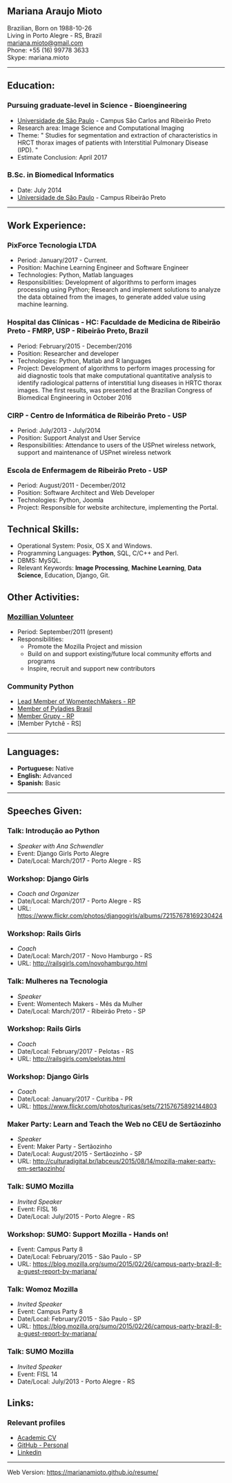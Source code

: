 ## Mariana Araujo Mioto


Brazilian, Born on 1988-10-26  
Living in Porto Alegre \- RS, Brazil  
[mariana.mioto@gmail.com](mailto:mariana.mioto@gmail.com)  
Phone: +55 (16) 99778 3633  
Skype: mariana.mioto

* * *

## Education:

### Pursuing graduate-level in Science - Bioengineering
  * [Universidade de São Paulo](http://en.wikipedia.org/wiki/University_of_São_Paulo) \- Campus São Carlos and Ribeirão Preto
  * Research area: Image Science and Computational Imaging 
  * Theme: " Studies for segmentation and extraction of characteristics in HRCT thorax images of patients with Interstitial Pulmonary  Disease (IPD). "
  * Estimate Conclusion: April 2017


### B.Sc. in Biomedical Informatics

  * Date: July 2014
  * [Universidade de São Paulo](http://en.wikipedia.org/wiki/University_of_São_Paulo) \- Campus Ribeirão Preto
  
* * *

## Work Experience:

### PixForce Tecnologia LTDA

* Period: January/2017 - Current.
* Position: Machine Learning Engineer and Software Engineer
* Technologies: Python, Matlab languages
* Responsibilities: Development of algorithms to perform images processing using Python; Research and implement solutions to analyze the data obtained from the images, to generate added value using machine learning.

### Hospital das Clínicas - HC: Faculdade de Medicina de Ribeirão Preto - FMRP, USP - Ribeirão Preto, Brazil

* Period: February/2015 - December/2016
* Position: Researcher and developer
* Technologies: Python, Matlab and R languages
* Project: Development of algorithms to perform images processing for aid diagnostic tools that make computational quantitative analysis to identify radiological patterns of interstitial lung diseases in HRTC thorax images. The first results, was presented at the Brazilian Congress of Biomedical Engineering in October 2016

### CIRP - Centro de Informática de Ribeirão Preto - USP 

* Period: July/2013 - July/2014
* Position: Support Analyst and User Service
* Responsibilities: Attendance to users of the USPnet wireless network, support and maintenance of USPnet wireless network

### Escola de Enfermagem de Ribeirão Preto - USP

* Period: August/2011 - December/2012
* Position: Software Architect and Web Developer
* Technologies: Python, Joomla
* Project: Responsible for website architecture, implementing the Portal.


## Technical Skills:

  * Operational System: Posix, OS X and Windows.
  * Programming Languages: **Python**, SQL, C/C++ and Perl.
  * DBMS: MySQL.
  * Relevant Keywords: **Image Processing**, **Machine Learning**, **Data Science**, Education, Django, Git.

<div class="page-break"></div>

## Other Activities:


### [Mozillian Volunteer](https://mozillians.org/pt-BR/)

  * Period: September/2011 (present)
  * Responsibilities:
    * Promote the Mozilla Project and mission
    * Build on and support existing/future local community efforts and programs
    * Inspire, recruit and support new contributors

### Community Python
  * [Lead Member of WomentechMakers - RP](http://wtmribeiraopreto.com.br/)
  * [Member of Pyladies Brasil](http://brasil.pyladies.com/)
  * [Member Grupy - RP](https://grupyrp.slack.com)
  * [Member Pytchê - RS]

* * *

## Languages:

  * **Portuguese:** Native
  * **English:** Advanced
  * **Spanish:** Basic

* * *
<div class="no-print"></div>

## Speeches Given:

### Talk: Introdução ao Python
<div class="no-print"></div>
  
  * *Speaker with Ana Schwendler*
  * Event: Django Girls Porto Alegre
  * Date/Local: March/2017 - Porto Alegre - RS

### Workshop: Django Girls
<div class="no-print"></div>

  * *Coach and Organizer*
  * Date/Local: March/2017 - Porto Alegre - RS
  * URL:  <https://www.flickr.com/photos/djangogirls/albums/72157678169230424>

### Workshop: Rails Girls
<div class="no-print"></div>

  * *Coach*
  * Date/Local: March/2017 - Novo Hamburgo - RS
  * URL:  <http://railsgirls.com/novohamburgo.html>

### Talk: Mulheres na Tecnologia
<div class="no-print"></div>
  
  * *Speaker*
  * Event: Womentech Makers - Mês da Mulher
  * Date/Local: March/2017 - Ribeirão Preto - SP

### Workshop: Rails Girls
<div class="no-print"></div>

  * *Coach*
  * Date/Local: February/2017 - Pelotas - RS
  * URL:  <http://railsgirls.com/pelotas.html>

### Workshop: Django Girls
<div class="no-print"></div>

  * *Coach*
  * Date/Local: January/2017 - Curitiba - PR
  * URL: <https://www.flickr.com/photos/turicas/sets/72157675892144803>

### Maker Party: Learn and Teach the Web no CEU de Sertãozinho
<div class="no-print"></div>

  * *Speaker*
  * Event: Maker Party - Sertãozinho
  * Date/Local: August/2015 - Sertãozinho - SP
  * URL: <http://culturadigital.br/labceus/2015/08/14/mozilla-maker-party-em-sertaozinho/>
  

### Talk: SUMO Mozilla
<div class="no-print"></div>
  
  * *Invited Speaker*
  * Event: FISL 16
  * Date/Local: July/2015 - Porto Alegre - RS


### Workshop: SUMO: Support Mozilla - Hands on!
<div class="no-print"></div>

  * Event: Campus Party 8
  * Date/Local: February/2015 - São Paulo - SP
  * URL: <https://blog.mozilla.org/sumo/2015/02/26/campus-party-brazil-8-a-guest-report-by-mariana/>
  
### Talk: Womoz Mozilla
<div class="no-print"></div>

  * *Invited Speaker*
  * Event: Campus Party 8
  * Date/Local: February/2015 - São Paulo - SP
  * URL: <https://blog.mozilla.org/sumo/2015/02/26/campus-party-brazil-8-a-guest-report-by-mariana/>

### Talk: SUMO Mozilla
<div class="no-print"></div>
  
  * *Invited Speaker*
  * Event: FISL 14
  * Date/Local: July/2013 - Porto Alegre - RS

## Links:
<div class="no-print"></div>

### Relevant profiles
<div class="no-print"></div>

  * [Academic CV](http://lattes.cnpq.br/6078674903287443)
  * [GitHub - Personal](https://github.com/marianamioto)
  * [Linkedin](https://br.linkedin.com/in/mariana-mioto)

* * *

Web Version: https://marianamioto.github.io/resume/
